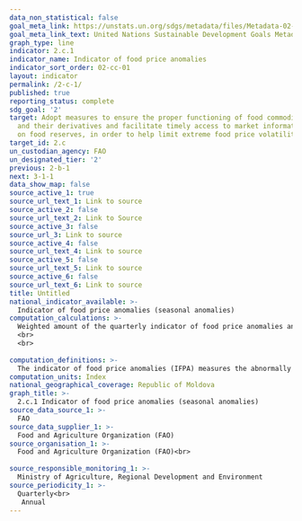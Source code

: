 ```yaml
---
data_non_statistical: false
goal_meta_link: https://unstats.un.org/sdgs/metadata/files/Metadata-02-0C-01.pdf
goal_meta_link_text: United Nations Sustainable Development Goals Metadata (pdf 232kB)
graph_type: line
indicator: 2.c.1
indicator_name: Indicator of food price anomalies
indicator_sort_order: 02-cc-01
layout: indicator
permalink: /2-c-1/
published: true
reporting_status: complete
sdg_goal: '2'
target: Adopt measures to ensure the proper functioning of food commodity markets
  and their derivatives and facilitate timely access to market information, including
  on food reserves, in order to help limit extreme food price volatility
target_id: 2.c
un_custodian_agency: FAO
un_designated_tier: '2'
previous: 2-b-1
next: 3-1-1
data_show_map: false
source_active_1: true
source_url_text_1: Link to source
source_active_2: false
source_url_text_2: Link to Source
source_active_3: false
source_url_3: Link to source
source_active_4: false
source_url_text_4: Link to source
source_active_5: false
source_url_text_5: Link to source
source_active_6: false
source_url_text_6: Link to source
title: Untitled
national_indicator_available: >-
  Indicator of food price anomalies (seasonal anomalies)
computation_calculations: >-
  Weighted amount of the quarterly indicator of food price anomalies and the annual indicator of food price anomalies.<br> 
  <br> 
  <br> 
  
computation_definitions: >-
  The indicator of food price anomalies (IFPA) measures the abnormally high prices of the market. IFPA is based on complex balanced growth rates which consider the price increase over the year, as well as over the entire year. The indicator assesses directly the price increase for a certain month for a number of years, considering the seasonal nature of the agricultural market and inflation, allowing us to answer the question if the price change is abnormal for a certain period.
computation_units: Index
national_geographical_coverage: Republic of Moldova
graph_title: >-
  2.c.1 Indicator of food price anomalies (seasonal anomalies)
source_data_source_1: >-
  FAO 
source_data_supplier_1: >-
  Food and Agriculture Organization (FAO)
source_organisation_1: >-
  Food and Agriculture Organization (FAO)<br> 
  
source_responsible_monitoring_1: >-
  Ministry of Agriculture, Regional Development and Environment
source_periodicity_1: >-
  Quarterly<br> 
   Annual
---
```

